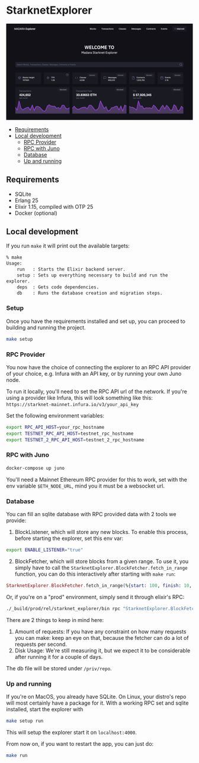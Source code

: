 # StarknetExplorer
![image](./priv/static/images/explorer_preview.png)

- [Requirements](#requirements)
- [Local development](#local-development)
  - [RPC Provider](#rpc-provider)
  - [RPC with Juno](#rpc-with-juno)
  - [Database](#database)
  - [Up and running](#up-and-running)

## Requirements
- SQLite
- Erlang 25
- Elixir 1.15, compiled with OTP 25
- Docker (optional)

## Local development

If you run `make` it will print out the available targets: 
```
% make            
Usage:
    run   : Starts the Elixir backend server.
    setup : Sets up everything necessary to build and run the explorer.
    deps  : Gets code dependencies.
    db    : Runs the database creation and migration steps.
```

### Setup
Once you have the requirements installed and set up, you can proceed to building and running the project. 

```bash
make setup
```

### RPC Provider

You now have the choice of connecting the explorer to an RPC API provider of your choice, e.g. Infura with an API key, or by running your own Juno node. 

To run it locally, you'll need to set the RPC API url of the network. If you're using a provider like Infura, this will look something like this: `https://starknet-mainnet.infura.io/v3/your_api_key`

Set the following environment variables:

```bash
export RPC_API_HOST=your_rpc_hostname
export TESTNET_RPC_API_HOST=testnet_rpc_hostname
export TESTNET_2_RPC_API_HOST=testnet_2_rpc_hostname
```

### RPC with Juno

```bash
docker-compose up juno
```

You'll need a Mainnet Ethereum RPC provider for this to
work, set with the env variable `$ETH_NODE_URL`, mind you
it must be a websocket url.

### Database
You can fill an sqlite database with RPC provided data with 2 tools we provide:

1. BlockListener, which will store any new blocks.
To enable this process, before starting the explorer, set this env var:

```bash
export ENABLE_LISTENER="true"
```

2. BlockFetcher, which will store blocks from a given range.
To use it, you simply have to call the `StarknetExplorer.BlockFetcher.fetch_in_range`
function, you can do this interactively after starting with `make run`:

```elixir
StarknetExplorer.BlockFetcher.fetch_in_range(%{start: 100, finish: 10, network: :mainnet})
 ```

Or, if you're on a "prod" environment, simply send it through elixir's RPC:
```bash 
./_build/prod/rel/starknet_explorer/bin rpc "StarknetExplorer.BlockFetcher.fetch_in_range(%{start: 100, finish: 10, network: :mainnet})"
```

There are 2 things to keep in mind here:
1. Amount of requests:
   If you have any constraint on how many requests you can make: keep an eye on that,
   because the fetcher can do a lot of requests per second.
2. Disk Usage: We're still measuring it, but we expect it to be considerable 
   after running it for a couple of days.

The db file will be stored under `/priv/repo`.

### Up and running
If you're on MacOS, you already have SQLite.
On Linux, your distro's repo will most certainly have a package for it.
With a working RPC set and sqlite installed, start the explorer with

```bash
make setup run
```

This will setup the explorer start it on `localhost:4000`.

From now on, if you want to restart the app, you can just do:

```bash
make run
```
